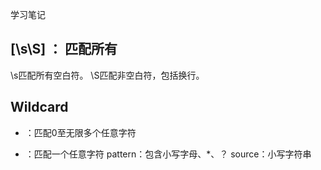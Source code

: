学习笔记

## [\s\S] ： 匹配所有
\s匹配所有空白符。
\S匹配非空白符，包括换行。

## Wildcard
* ：匹配0至无限多个任意字符
+ ：匹配一个任意字符
pattern：包含小写字母、*、？
source：小写字符串
